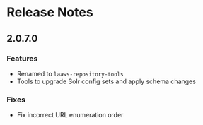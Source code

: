 # Release Notes

## 2.0.7.0

### Features

*   Renamed to `laaws-repository-tools`
*   Tools to upgrade Solr config sets and apply schema changes

### Fixes

*   Fix incorrect URL enumeration order

